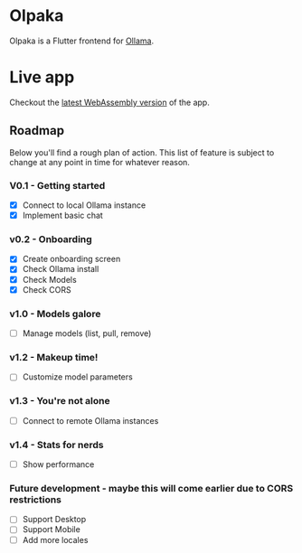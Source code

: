 # Olpaka
Olpaka is a Flutter frontend for [Ollama](https://ollama.com/).

# Live app
Checkout the [latest WebAssembly version](https://otacon.github.io/olpaka/) of the app.

## Roadmap
Below you'll find a rough plan of action. This list of feature is subject to change at any point
in time for whatever reason.

### V0.1 - Getting started
- [x] Connect to local Ollama instance
- [x] Implement basic chat

### v0.2 - Onboarding
- [x] Create onboarding screen
- [x] Check Ollama install
- [x] Check Models
- [x] Check CORS

### v1.0 - Models galore
- [ ] Manage models (list, pull, remove)

### v1.2 - Makeup time!
- [ ] Customize model parameters

### v1.3 - You're not alone
- [ ] Connect to remote Ollama instances

### v1.4 - Stats for nerds
- [ ] Show performance

### Future development - maybe this will come earlier due to CORS restrictions
- [ ] Support Desktop
- [ ] Support Mobile
- [ ] Add more locales
